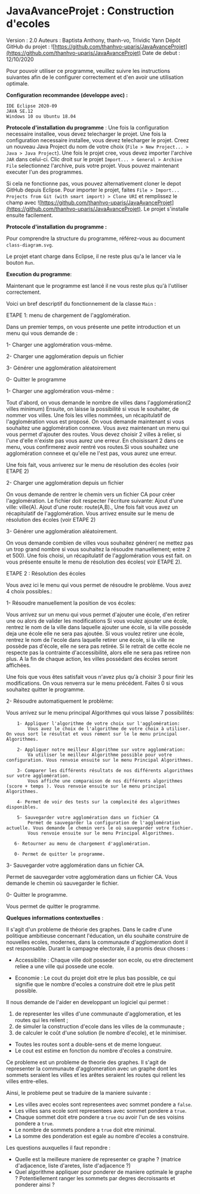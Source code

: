 # JavaAvanceProjet : Construction d'ecoles

Version : 2.0 
Auteurs : Baptista Anthony, thanh-vo, Trividic Yann 
Dépôt GitHub du projet : ![https://github.com/thanhvo-uparis/JavaAvanceProjet](https://github.com/thanhvo-uparis/JavaAvanceProjet)
Date de debut : 12/10/2020




Pour pouvoir utiliser ce programme, veuillez suivre les instructions suivantes afin de le configurer correctement et d'en avoir une utilisation optimale.

**Configuration recommandee (developpe avec) :**

	IDE Eclipse 2020-09
	JAVA SE.12
	Windows 10 ou Ubuntu 18.04

**Protocole d'installation du programme** :
Une fois la configuration necessaire installee, vous devez telecharger le projet. Une fois la configuration necessaire installee, vous devez telecharger le projet. Creez un nouveau Java Project du nom de votre choix (`File > New Project... > Java > Java Project`). Une fois le projet cree, vous devez importer l'archive `JAR` dans celui-ci. Clic droit sur le projet `Import... > General > Archive File` selectionnez l'archive, puis votre projet. Vous pouvez maintenant executer l'un des programmes.

Si cela ne fonctionne pas, vous pouvez alternativement cloner le depot GitHub depuis Eclipse. Pour importer le projet, faites `File > Import... Projects from Git (with smart import) > Clone URI` et remplissez le champ avec ![https://github.com/thanhvo-uparis/JavaAvanceProjet](https://github.com/thanhvo-uparis/JavaAvanceProjet). Le projet s'installe ensuite facilement.


**Protocole d'installation du programme :**

Pour comprendre la structure du programme, référez-vous au document `class-diagram.svg`.

Le projet etant charge dans Eclipse, il ne reste plus qu'a le lancer via le bouton `Run`.



**Execution du programme**:


Maintenant que le programme est lancé il ne vous reste plus qu'à l'utiliser correctement. 


Voici un bref descriptif du fonctionnement de la classe `Main` :

ETAPE 1: menu de chargement de l'agglomération.

Dans un premier temps, on vous présente une petite introduction et un menu qui vous demande de :

1- Charger une agglomération vous-même.

2- Charger une agglomération depuis un fichier

3- Générer une agglomération aléatoirement

0- Quitter le programme

1- Charger une agglomération vous-même :

Tout d'abord, on vous demande le nombre de villes dans l'agglomération(2 villes minimum)
Ensuite, on laisse la possibilité si vous le souhaiter, de nommer vos villes.
Une fois les villes nommées, un récapitulatif de l'agglomération vous est proposé.
On vous demande maintenant si vous souhaitez une agglomération connexe.
Vous avez maintenant un menu qui vous permet d'ajouter des routes.
Vous devez choisir 2 villes à relier, si l'une d'elle n'existe pas vous aurez une erreur.
En choisissant 2 dans ce menu, vous confirmerez avoir rentré vos routes.Si vous souhaitez une agglomération connexe et qu'elle ne l'est pas, vous aurez une erreur.

Une fois fait, vous arriverez sur le menu de résolution des écoles (voir ETAPE 2)

2- Charger une agglomération depuis un fichier

On vous demande de rentrer le chemin vers un fichier CA pour créer l'agglomération.
Le fichier doit respecter l'écriture suivante:
Ajout d'une ville: ville(A).
Ajout d'une route: route(A,B).,
Une fois fait vous avez un récapitulatif de l'agglomération.
Vous arrivez ensuite sur le menu de résolution des écoles (voir ETAPE 2)

3- Générer une agglomération aléatoirement.

On vous demande combien de villes vous souhaitez générer( ne mettez pas un trop grand nombre si vous souhaitez la résoudre manuellement; entre 2 et 500).
Une fois choisi, un récapitulatif de l'agglomération vous est fait.
on vous présente ensuite le menu de résolution des écoles( voir ETAPE 2).

ETAPE 2 : Résolution des écoles

Vous avez ici le menu qui vous permet de résoudre le problème. Vous avez 4 choix possibles.:

1- Résoudre manuellement la position de vos écoles: 

Vous arrivez sur un menu qui vous permet d'ajouter une école, d'en retirer une ou alors de valider les modifications
Si vous voulez ajouter une école, rentrez le nom de la ville dans laquelle ajouter une école, si la ville possède deja une école elle ne sera pas ajoutée.
Si vous voulez retirer une école, rentrez le nom de l'ecole dans laquelle retirer une école, si la ville ne possède pas d'école, elle ne sera pas retirée. Si le retrait de cette école ne respecte pas la contrainte d'accessibilité, alors elle ne sera pas retiree non plus.
A la fin de chaque action, les villes possédant des écoles seront affichées.

Une fois que vous êtes satisfait vous n'avez plus qu'à choisir 3 pour finir les modifications.
On vous renverra sur le menu précédent.
Faites 0 si vous souhaitez quitter le programme.

2- Résoudre automatiquement le problème:

Vous arrivez sur le menu principal Algorithmes qui vous laisse 7 possibilités:

		1- Appliquer l'algorithme de votre choix sur l'agglomération:
			Vous avez le choix de l'algorithme de votre choix à utiliser. On vous sort le résultat et vous rement sur le le menu principal Algorithmes.
			
		2- Appliquer notre meilleur Algorithme sur votre agglomération: 
			Va utiliser le meilleur Algorithme possible pour votre configuration. Vous renvoie ensuite sur le menu Principal Algorithmes.
			
		3- Comparer les différents résultats de nos différents algorithmes sur votre agglomération.
			Vous affiche une comparaison de nos différents algorithmes (score + temps ). Vous renvoie ensuite sur le menu principal Algorithmes.
			
		4- Permet de voir des tests sur la complexité des algorithmes disponibles.
		
		5- Sauvegarder votre agglomération dans un fichier CA 
			Permet de sauvegarder la configuration de l'agglomération actuelle. Vous demande le chemin vers le où sauvegarder votre fichier.
			Vous renvoie ensuite sur le menu Principal Algorithmes.
			
	   6- Retourner au menu de chargement d'agglomération.
	   
	   0- Permet de quitter le programme.
	   	
3- Sauvegarder votre agglomération dans un fichier CA.

Permet de sauvegarder votre agglomération dans un fichier CA. Vous demande le chemin où sauvegarder le fichier.

0- Quitter le programme.

Vous permet de quitter le programme.
			


**Quelques informations contextuelles** :


Il s'agit d'un probleme de théorie des graphes.
Dans le cadre d'une politique ambitieuse concernant l'éducation, un élu souhaite construire de nouvelles ecoles, modernes, dans la communaute d'agglomeration dont il est responsable. Durant la campagne electorale, il a promis deux choses :

- Accessibilite : Chaque ville doit posseder son ecole, ou etre directement reliee a une ville qui possede une ecole.

- Economie : Le cout du projet doit etre le plus bas possible, ce qui signifie que le nombre d'ecoles a construire doit etre le plus petit possible.

Il nous demande de l'aider en developpant un logiciel qui permet : 
1. de representer les villes d'une communaute d'agglomeration, et les routes qui les relient ;
2. de simuler la construction d'ecole dans les villes de la communaute ;
3. de calculer le coût d'une solution (le nombre d'ecole), et le minimiser.

- Toutes les routes sont a double-sens et de meme longueur.
- Le cout est estime en fonction du nombre d'ecoles a construire.


Ce probleme est un probleme de theorie des graphes. Il s'agit de representer la communaute d'agglomeration avec un graphe dont les sommets seraient les villes et les arêtes seraient les routes qui relient les villes entre-elles.

Ainsi, le probleme peut se traduire de la maniere suivante :
- Les villes avec ecoles sont representees avec sommet pondere a `false`.
- Les villes sans ecole sont representees avec sommet pondere a `true`.
- Chaque sommet doit etre pondere a `true` ou avoir l'un de ses voisins pondere a `true`.
- Le nombre de sommets pondere a `true` doit etre minimal.
- La somme des ponderation est egale au nombre d'ecoles a construire.


Les questions auxquelles il faut repondre :
- Quelle est la meilleure maniere de representer ce graphe ? (matrice d'adjacence, liste d'aretes, liste d'adjacence ?)
- Quel algorithme appliquer pour ponderer de maniere optimale le graphe ? Potentiellement ranger les sommets par degres decroissants et ponderer ainsi ? 